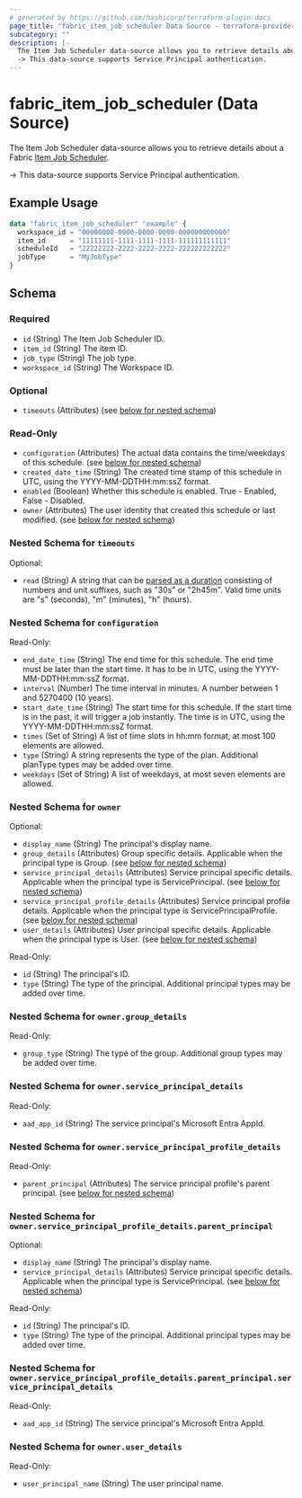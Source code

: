```yaml
---
# generated by https://github.com/hashicorp/terraform-plugin-docs
page_title: "fabric_item_job_scheduler Data Source - terraform-provider-fabric"
subcategory: ""
description: |-
  The Item Job Scheduler data-source allows you to retrieve details about a Fabric Item Job Scheduler https://learn.microsoft.com/rest/api/fabric/articles/.
  -> This data-source supports Service Principal authentication.
---
```


# fabric_item_job_scheduler (Data Source)

The Item Job Scheduler data-source allows you to retrieve details about a Fabric [Item Job Scheduler](https://learn.microsoft.com/rest/api/fabric/articles/).

-> This data-source supports Service Principal authentication.

## Example Usage

```terraform
data "fabric_item_job_scheduler" "example" {
  workspace_id = "00000000-0000-0000-0000-000000000000"
  item_id      = "11111111-1111-1111-1111-111111111111"
  scheduleId   = "22222222-2222-2222-2222-222222222222"
  jobType      = "MyJobType"
}
```

<!-- schema generated by tfplugindocs -->
## Schema

### Required

- `id` (String) The Item Job Scheduler ID.
- `item_id` (String) The item ID.
- `job_type` (String) The job type.
- `workspace_id` (String) The Workspace ID.

### Optional

- `timeouts` (Attributes) (see [below for nested schema](#nestedatt--timeouts))

### Read-Only

- `configuration` (Attributes) The actual data contains the time/weekdays of this schedule. (see [below for nested schema](#nestedatt--configuration))
- `created_date_time` (String) The created time stamp of this schedule in UTC, using the YYYY-MM-DDTHH:mm:ssZ format.
- `enabled` (Boolean) Whether this schedule is enabled. True - Enabled, False - Disabled.
- `owner` (Attributes) The user identity that created this schedule or last modified. (see [below for nested schema](#nestedatt--owner))

<a id="nestedatt--timeouts"></a>

### Nested Schema for `timeouts`

Optional:

- `read` (String) A string that can be [parsed as a duration](https://pkg.go.dev/time#ParseDuration) consisting of numbers and unit suffixes, such as "30s" or "2h45m". Valid time units are "s" (seconds), "m" (minutes), "h" (hours).

<a id="nestedatt--configuration"></a>

### Nested Schema for `configuration`

Read-Only:

- `end_date_time` (String) The end time for this schedule. The end time must be later than the start time. It has to be in UTC, using the YYYY-MM-DDTHH:mm:ssZ format.
- `interval` (Number) The time interval in minutes. A number between 1 and 5270400 (10 years).
- `start_date_time` (String) The start time for this schedule. If the start time is in the past, it will trigger a job instantly. The time is in UTC, using the YYYY-MM-DDTHH:mm:ssZ format.
- `times` (Set of String) A list of time slots in hh:mm format, at most 100 elements are allowed.
- `type` (String) A string represents the type of the plan. Additional planType types may be added over time.
- `weekdays` (Set of String) A list of weekdays, at most seven elements are allowed.

<a id="nestedatt--owner"></a>

### Nested Schema for `owner`

Optional:

- `display_name` (String) The principal's display name.
- `group_details` (Attributes) Group specific details. Applicable when the principal type is Group. (see [below for nested schema](#nestedatt--owner--group_details))
- `service_principal_details` (Attributes) Service principal specific details. Applicable when the principal type is ServicePrincipal. (see [below for nested schema](#nestedatt--owner--service_principal_details))
- `service_principal_profile_details` (Attributes) Service principal profile details. Applicable when the principal type is ServicePrincipalProfile. (see [below for nested schema](#nestedatt--owner--service_principal_profile_details))
- `user_details` (Attributes) User principal specific details. Applicable when the principal type is User. (see [below for nested schema](#nestedatt--owner--user_details))

Read-Only:

- `id` (String) The principal's ID.
- `type` (String) The type of the principal. Additional principal types may be added over time.

<a id="nestedatt--owner--group_details"></a>

### Nested Schema for `owner.group_details`

Read-Only:

- `group_type` (String) The type of the group. Additional group types may be added over time.

<a id="nestedatt--owner--service_principal_details"></a>

### Nested Schema for `owner.service_principal_details`

Read-Only:

- `aad_app_id` (String) The service principal's Microsoft Entra AppId.

<a id="nestedatt--owner--service_principal_profile_details"></a>

### Nested Schema for `owner.service_principal_profile_details`

Read-Only:

- `parent_principal` (Attributes) The service principal profile's parent principal. (see [below for nested schema](#nestedatt--owner--service_principal_profile_details--parent_principal))

<a id="nestedatt--owner--service_principal_profile_details--parent_principal"></a>

### Nested Schema for `owner.service_principal_profile_details.parent_principal`

Optional:

- `display_name` (String) The principal's display name.
- `service_principal_details` (Attributes) Service principal specific details. Applicable when the principal type is ServicePrincipal. (see [below for nested schema](#nestedatt--owner--service_principal_profile_details--parent_principal--service_principal_details))

Read-Only:

- `id` (String) The principal's ID.
- `type` (String) The type of the principal. Additional principal types may be added over time.

<a id="nestedatt--owner--service_principal_profile_details--parent_principal--service_principal_details"></a>

### Nested Schema for `owner.service_principal_profile_details.parent_principal.service_principal_details`

Read-Only:

- `aad_app_id` (String) The service principal's Microsoft Entra AppId.

<a id="nestedatt--owner--user_details"></a>

### Nested Schema for `owner.user_details`

Read-Only:

- `user_principal_name` (String) The user principal name.
